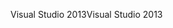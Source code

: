 <span data-ttu-id="36c05-101">Visual Studio 2013</span><span class="sxs-lookup"><span data-stu-id="36c05-101">Visual Studio 2013</span></span>